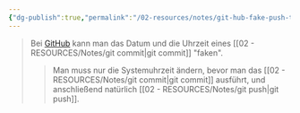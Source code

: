 ```yaml
---
{"dg-publish":true,"permalink":"/02-resources/notes/git-hub-fake-push-time/","tags":["git/commit"],"noteIcon":"","updated":"2025-07-12T13:31:41.297+02:00"}
---
```


>Bei [GitHub](https://github.com/U-L-M-S) kann man das Datum und die Uhrzeit eines [[02 - RESOURCES/Notes/git commit\|git commit]] "faken".
> > Man muss nur die Systemuhrzeit ändern, bevor man das [[02 - RESOURCES/Notes/git commit\|git commit]] ausführt, und anschließend natürlich [[02 - RESOURCES/Notes/git push\|git push]].